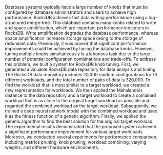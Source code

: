 Database systems typically have a large number of knobs that must be configured by database administrators and users to achieve high performance. RocksDB achieves fast data writing performance using a log-structured merge-tree. This database contains many knobs related to write and space amplification, which are important performance indicators in RocksDB. Write amplification degrades the database performance, whereas space amplification increases storage space owing to the storage of redundant data. Previously, it was proved that significant performance improvements could be achieved by tuning the database knobs. However, tuning multiple knobs simultaneously is a laborious task due to the large number of potential configuration combinations and trade-offs.
To address this problem, we built a system for RocksDB knob tuning. First, we generated a valuable RocksDB data repository for data analysis and tuning. The RocksDB data repository includes 20,000 random configurations for 16 different workloads, and the total number of pairs of data is 320,000. To find the workload that is most similar to a target workload, we created a new representation for workloads. We then applied the Mahalanobis distance to the data repository and a target workload to create a combined workload that is as close to the original target workload as possible and regarded the combined workload as the target workload. Subsequently, we trained a deep neural network model with the combined workload and used it as the fitness function of a genetic algorithm. Finally, we applied the genetic algorithm to find the best solution for the original target workload. The experimental results demonstrated that the proposed system achieved a significant performance improvement for various target workloads. Moreover, we conducted several experiments for performance comparison, including metrics pruning, knob pruning, workload combining, varying weights, and different hardware environments. 




